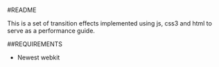 #README

This is a set of transition effects implemented using js, css3 and html to serve as a performance guide.


##REQUIREMENTS

- Newest webkit